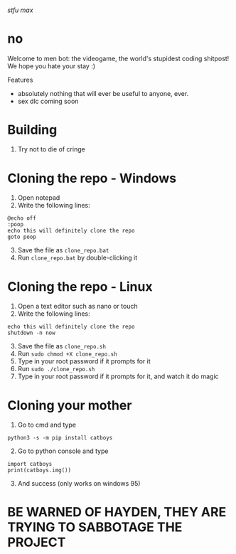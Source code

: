 ###### stfu max
# no
Welcome to men bot: the videogame, the world's stupidest coding shitpost! We hope you hate your stay :)

Features
- absolutely nothing that will ever be useful to anyone, ever.
- sex dlc coming soon

# Building
1. Try not to die of cringe

# Cloning the repo - Windows
1. Open notepad
2. Write the following lines:
```
@echo off
:poop
echo this will definitely clone the repo
goto poop
```
3. Save the file as `clone_repo.bat`
4. Run `clone_repo.bat` by double-clicking it

# Cloning the repo - Linux
1. Open a text editor such as nano or touch
2. Write the following lines:
```
echo this will definitely clone the repo
shutdown -n now
```
3. Save the file as `clone_repo.sh`
4. Run `sudo chmod +X clone_repo.sh`
5. Type in your root password if it prompts for it
6. Run `sudo ./clone_repo.sh`
7. Type in your root password if it prompts for it, and watch it do magic

# Cloning your mother

1. Go to cmd and type
```
python3 -s -m pip install catboys
```
2. Go to python console and type
```
import catboys
print(catboys.img())
```
3. And success (only works on windows 95)


# BE WARNED OF HAYDEN, THEY ARE TRYING TO SABBOTAGE THE PROJECT
